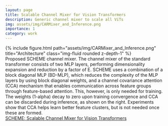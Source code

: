 ```yaml
---
layout: page
title: Scalable Channel Mixer for Vision Transformers
description: Generic channel mixer to scale all ViTs
img: assets/img/CARMixer_and_Inference.png
importance: 1
category: work
---
```


<div class="row">
    <div class="col-sm mt-3 mt-md-0">
        {% include figure.html path="assets/img/CARMixer_and_Inference.png" title="Architecture" class="img-fluid rounded z-depth-1" %}
    </div>
</div>
<div class="caption">
    Proposed SCHEME channel mixer. The channel mixer of the standard transformer consists of two MLP layers, performing dimensionality expansion and reduction by a factor of E. SCHEME uses a combination of a block diagonal MLP (BD-MLP), which reduces the complexity of the MLP layers by using block diagonal weights, and a channel covariance attention (CCA) mechanism that enables communication across feature groups through feature-based attention. This, however, is only needed for training. The weights (1-alpha) decay to zero upon training convergence and CCA can be discarded during inference, as shown on the right. Experiments show that CCA helps learn better feature clusters, but is not needed once these are formed.
</div>

<div class="row">
    <div class="col-sm">
        <a href="https://arxiv.org/pdf/2312.00412.pdf">SCHEME: Scalable Channel Mixer for Vision Transformers</a>
    </div>
</div>
